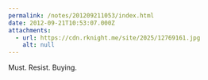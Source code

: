 ```yaml
---
permalink: /notes/201209211053/index.html
date: 2012-09-21T10:53:07.000Z
attachments:
  - url: https://cdn.rknight.me/site/2025/12769161.jpg
    alt: null
---
```


Must. Resist. Buying.
